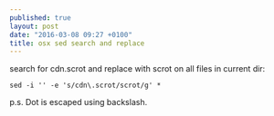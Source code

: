 ```yaml
---
published: true
layout: post
date: "2016-03-08 09:27 +0100"
title: osx sed search and replace
---
```


search for cdn.scrot and replace with scrot on all files in current dir:

    sed -i '' -e 's/cdn\.scrot/scrot/g' *
    
p.s. Dot is escaped using backslash.
